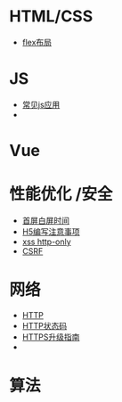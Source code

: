 # HTML/CSS  
* [flex布局](http://www.ruanyifeng.com/blog/2015/07/flex-grammar.html)  


# JS 
* [常见js应用](https://blog.csdn.net/q1056843325)  
* 
# Vue  

# 性能优化 /安全  
  
* [首屏白屏时间](https://blog.csdn.net/hy_358116732/article/details/78929027)   
* [H5编写注意事项](https://www.jianshu.com/p/e95824e8fe13)  
* [xss http-only](http://desert3.iteye.com/blog/869080)  
* [CSRF](https://blog.csdn.net/stpeace/article/details/53512283)

# 网络  

* [HTTP](https://blog.csdn.net/u010256388/article/details/68491509)   
*  [HTTP状态码](https://developer.mozilla.org/zh-CN/docs/Web/HTTP/Status)  
*  [HTTPS升级指南](http://www.ruanyifeng.com/blog/2016/08/migrate-from-http-to-https.html)  
*  



# 算法  